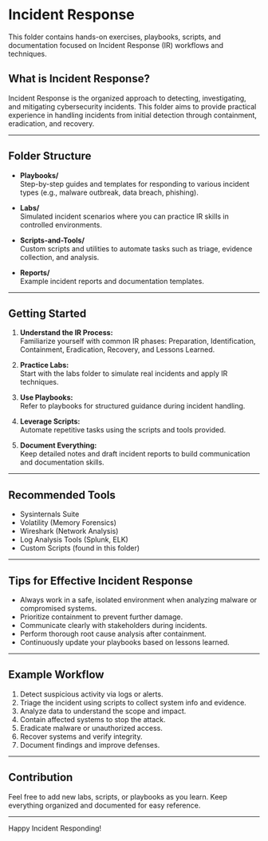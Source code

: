 # Incident Response

This folder contains hands-on exercises, playbooks, scripts, and documentation focused on Incident Response (IR) workflows and techniques.

## What is Incident Response?

Incident Response is the organized approach to detecting, investigating, and mitigating cybersecurity incidents. This folder aims to provide practical experience in handling incidents from initial detection through containment, eradication, and recovery.

---

## Folder Structure

- **Playbooks/**  
  Step-by-step guides and templates for responding to various incident types (e.g., malware outbreak, data breach, phishing).

- **Labs/**  
  Simulated incident scenarios where you can practice IR skills in controlled environments.

- **Scripts-and-Tools/**  
  Custom scripts and utilities to automate tasks such as triage, evidence collection, and analysis.

- **Reports/**  
  Example incident reports and documentation templates.

---

## Getting Started

1. **Understand the IR Process:**  
   Familiarize yourself with common IR phases: Preparation, Identification, Containment, Eradication, Recovery, and Lessons Learned.

2. **Practice Labs:**  
   Start with the labs folder to simulate real incidents and apply IR techniques.

3. **Use Playbooks:**  
   Refer to playbooks for structured guidance during incident handling.

4. **Leverage Scripts:**  
   Automate repetitive tasks using the scripts and tools provided.

5. **Document Everything:**  
   Keep detailed notes and draft incident reports to build communication and documentation skills.

---

## Recommended Tools

- Sysinternals Suite  
- Volatility (Memory Forensics)  
- Wireshark (Network Analysis)  
- Log Analysis Tools (Splunk, ELK)  
- Custom Scripts (found in this folder)

---

## Tips for Effective Incident Response

- Always work in a safe, isolated environment when analyzing malware or compromised systems.  
- Prioritize containment to prevent further damage.  
- Communicate clearly with stakeholders during incidents.  
- Perform thorough root cause analysis after containment.  
- Continuously update your playbooks based on lessons learned.

---

## Example Workflow

1. Detect suspicious activity via logs or alerts.  
2. Triage the incident using scripts to collect system info and evidence.  
3. Analyze data to understand the scope and impact.  
4. Contain affected systems to stop the attack.  
5. Eradicate malware or unauthorized access.  
6. Recover systems and verify integrity.  
7. Document findings and improve defenses.

---

## Contribution

Feel free to add new labs, scripts, or playbooks as you learn. Keep everything organized and documented for easy reference.

---

Happy Incident Responding!  
